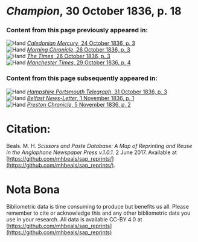 # *Champion*, 30 October 1836, p. 18  
  
### Content from this page previously appeared in:  
![Hand](http://scissorsandpaste.net/wp-content/uploads/2017/06/smallhandpointer.png) [*Caledonian Mercury*, 24 October 1836, p. 3](https://mhbeals.github.io/sap_html/Caledonian-Mercury/Caledonian-Mercury-24-October-1836-p-3)  
![Hand](http://scissorsandpaste.net/wp-content/uploads/2017/06/smallhandpointer.png) [*Morning Chronicle*, 26 October 1836, p. 3](https://mhbeals.github.io/sap_html/Morning-Chronicle/Morning-Chronicle-26-October-1836-p-3)  
![Hand](http://scissorsandpaste.net/wp-content/uploads/2017/06/smallhandpointer.png) [*The Times*, 26 October 1836, p. 3](https://mhbeals.github.io/sap_html/The-Times/The-Times-26-October-1836-p-3)  
![Hand](http://scissorsandpaste.net/wp-content/uploads/2017/06/smallhandpointer.png) [*Manchester Times*, 29 October 1836, p. 4](https://mhbeals.github.io/sap_html/Manchester-Times/Manchester-Times-29-October-1836-p-4)  
  
### Content from this page subsequently appeared in:  
![Hand](http://scissorsandpaste.net/wp-content/uploads/2017/06/smallhandpointer.png) [*Hampshire Portsmouth Telegraph*, 31 October 1836, p. 3](https://mhbeals.github.io/sap_html/Hampshire-Portsmouth-Telegraph/Hampshire-Portsmouth-Telegraph-31-October-1836-p-3)  
![Hand](http://scissorsandpaste.net/wp-content/uploads/2017/06/smallhandpointer.png) [*Belfast News-Letter*, 1 November 1836, p. 1](https://mhbeals.github.io/sap_html/Belfast-News-Letter/Belfast-News-Letter-1-November-1836-p-1)  
![Hand](http://scissorsandpaste.net/wp-content/uploads/2017/06/smallhandpointer.png) [*Preston Chronicle*, 5 November 1836, p. 2](https://mhbeals.github.io/sap_html/Preston-Chronicle/Preston-Chronicle-5-November-1836-p-2)  


# Citation: 

Beals. M. H. *Scissors and Paste Database: A Map of Reprinting and Reuse in the Anglophone Newspaper Press v.1.0.1.* 2 June 2017. Available at [https://github.com/mhbeals/sap_reprints/](https://github.com/mhbeals/sap_reprints/). 

# Nota Bona

Bibliometric data is time consuming to produce but benefits us all. Please remember to cite or acknowledge this and any other bibliometric data you use in your research. All data is available CC-BY 4.0 at [https://github.com/mhbeals/sap_reprints](https://github.com/mhbeals/sap_reprints)